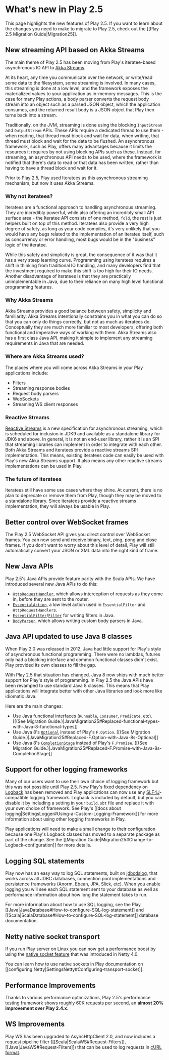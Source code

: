 <!--- Copyright (C) 2009-2019 Lightbend Inc. <https://www.lightbend.com> -->
# What's new in Play 2.5

This page highlights the new features of Play 2.5. If you want to learn about the changes you need to make to migrate to Play 2.5, check out the [[Play 2.5 Migration Guide|Migration25]].

## New streaming API based on Akka Streams

The main theme of Play 2.5 has been moving from Play's iteratee-based asynchronous IO API to [Akka Streams](https://doc.akka.io/docs/akka/2.4.3/scala/stream/stream-introduction.html).

At its heart, any time you communicate over the network, or write/read some data to the filesystem, some streaming is involved.  In many cases, this streaming is done at a low level, and the framework exposes the materialized values to your application as in-memory messages.  This is the case for many Play actions, a body parser converts the request body stream into an object such as a parsed JSON object, which the application consumes, and the returned result body is a JSON object that Play then turns back into a stream.

Traditionally, on the JVM, streaming is done using the blocking `InputStream` and `OutputStream` APIs.  These APIs require a dedicated thread to use them - when reading, that thread must block and wait for data, when writing, that thread must block and wait for the data to be flushed.  An asynchronous framework, such as Play, offers many advantages because it limits the resources it requires by not using blocking APIs such as these.  Instead, for streaming, an asynchronous API needs to be used, where the framework is notified that there's data to read or that data has been written, rather than having to have a thread block and wait for it.

Prior to Play 2.5, Play used Iteratees as this asynchronous streaming mechanism, but now it uses Akka Streams.

### Why not iteratees?

Iteratees are a functional approach to handling asynchronous streaming.  They are incredibly powerful, while also offering an incredibly small API surface area - the Iteratee API consists of one method, `fold`, the rest is just helpers built on top of this method.  Iteratees also provide a very high degree of safety, as long as your code compiles, it's very unlikely that you would have any bugs related to the implementation of an iteratee itself, such as concurrency or error handling, most bugs would be in the "business" logic of the iteratee.

While this safety and simplicity is great, the consequence of it was that it has a very steep learning curve.  Programming using iteratees requires a shift in thinking from traditional IO handling, and many developers find that the investment required to make this shift is too high for their IO needs.  Another disadvantage of iteratees is that they are practically unimplementable in Java, due to their reliance on many high level functional programming features.

### Why Akka Streams

Akka Streams provides a good balance between safety, simplicity and familiarity.  Akka Streams intentionally constrains you in what you can do so that you can only do things correctly, but not as much as iteratees do.  Conceptually they are much more familiar to most developers, offering both functional and imperative ways of working with them.  Akka Streams also has a first class Java API, making it simple to implement any streaming requirements in Java that are needed.

### Where are Akka Streams used?

The places where you will come across Akka Streams in your Play applications include:

* Filters
* Streaming response bodies
* Request body parsers
* WebSockets
* Streaming WS client responses

### Reactive Streams

[Reactive Streams](http://reactivestreams.org) is a new specification for asynchronous streaming, which is scheduled for inclusion in JDK9 and available as a standalone library for JDK6 and above.  In general, it is not an end-user library, rather it is an SPI that streaming libraries can implement in order to integrate with each other.  Both Akka Streams and iteratees provide a reactive streams SPI implementation.  This means, existing iteratees code can easily be used with Play's new Akka Streams support.  It also means any other reactive streams implementations can be used in Play.

### The future of iteratees

Iteratees still have some use cases where they shine.  At current, there is no plan to deprecate or remove them from Play, though they may be moved to a standalone library. Since iteratees provide a reactive streams implementation, they will always be usable in Play.

## Better control over WebSocket frames

The Play 2.5 WebSocket API gives you direct control over WebSocket frames. You can now send and receive binary, text, ping, pong and close frames. If you don't want to worry about this level of detail, Play will still automatically convert your JSON or XML data into the right kind of frame.

## New Java APIs

Play 2.5's Java APIs provide feature parity with the Scala APIs. We have introduced several new Java APIs to do this:

* [`HttpRequestHandler`](api/java/play/http/HttpRequestHandler.html), which allows interception of requests as they come in, before they are sent to the router.
* [`EssentialAction`](api/java/play/mvc/EssentialAction.html), a low level action used in `EssentialFilter` and `HttpRequestHandler`s.
* [`EssentialFilter`](api/java/play/mvc/EssentialFilter.html)/[`Filter`](api/java/play/mvc/Filter.html) for writing filters in Java.
* [`BodyParser`](api/java/play/mvc/BodyParser.html), which allows writing custom body parsers in Java.

## Java API updated to use Java 8 classes

When Play 2.0 was released in 2012, Java had little support for Play's style of asynchronous functional programming. There were no lambdas, futures only had a blocking interface and common functional classes didn't exist. Play provided its own classes to fill the gap.

With Play 2.5 that situation has changed. Java 8 now ships with much better support for Play's style of programming. In Play 2.5 the Java APIs have been revamped to use standard Java 8 classes. This means that Play applications will integrate better with other Java libraries and look more like idiomatic Java.

Here are the main changes:

* Use Java functional interfaces (`Runnable`, `Consumer`, `Predicate`, etc). [[(See Migration Guide.)|JavaMigration25#Replaced-functional-types-with-Java-8-functional-types]]
* Use Java 8's [`Optional`](https://docs.oracle.com/javase/8/docs/api/java/util/Optional.html) instead of Play's `F.Option`. [[(See Migration Guide.)|JavaMigration25#Replaced-F.Option-with-Java-8s-Optional]]
* Use Java 8's [`CompletionStage`](https://docs.oracle.com/javase/8/docs/api/java/util/concurrent/CompletionStage.html) instead of Play's `F.Promise`. [[(See Migration Guide.)|JavaMigration25#Replaced-F.Promise-with-Java-8s-CompletionStage]]

## Support for other logging frameworks

Many of our users want to use their own choice of logging framework but this was not possible until Play 2.5. Now Play's fixed dependency on [Logback](https://logback.qos.ch/) has been removed and Play applications can now use any [SLF4J](https://www.slf4j.org/)-compatible logging framework. Logback is included by default, but you can disable it by including a setting in your `build.sbt` file and replace it with your own choice of framework. See Play's [[docs about logging|SettingsLogger#Using-a-Custom-Logging-Framework]] for more information about using other logging frameworks in Play.

Play applications will need to make a small change to their configuration because one Play's Logback classes has moved to a separate package as part of the change. See the [[Migration Guide|Migration25#Change-to-Logback-configuration]] for more details.

## Logging SQL statements

Play now has an easy way to log SQL statements, built on [jdbcdslog](https://github.com/jdbcdslog/jdbcdslog), that works across all JDBC databases, connection pool implementations and persistence frameworks (Anorm, Ebean, JPA, Slick, etc). When you enable logging you will see each SQL statement sent to your database as well as performance information about how long the statement takes to run.

For more information about how to use SQL logging, see the Play [[Java|JavaDatabase#How-to-configure-SQL-log-statement]] and [[Scala|ScalaDatabase#How-to-configure-SQL-log-statement]] database documentation.

## Netty native socket transport

If you run Play server on Linux you can now get a performance boost by using the [native socket feature](https://netty.io/wiki/native-transports.html) that was introduced in Netty 4.0.

You can learn how to use native sockets in Play documentation on [[configuring Netty|SettingsNetty#Configuring-transport-socket]].

## Performance Improvements

Thanks to various performance optimizations, Play 2.5's performance testing framework shows roughly 60K requests per second, an **almost 20% improvement over Play 2.4.x**.

## WS Improvements

Play WS has been upgraded to AsyncHttpClient 2.0, and now includes a request pipeline filter ([[Scala|ScalaWS#Request-Filters]], [[Java|JavaWS#Request-Filters]]) that can be used to log requests in [cURL format](https://curl.haxx.se/docs/manpage.html).  
